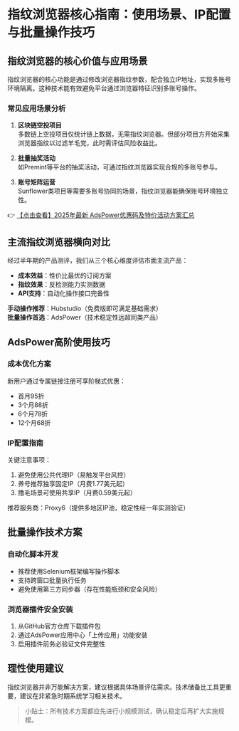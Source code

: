 # 指纹浏览器核心指南：使用场景、IP配置与批量操作技巧

## 指纹浏览器的核心价值与应用场景

指纹浏览器的核心功能是通过修改浏览器指纹参数，配合独立IP地址，实现多账号环境隔离。这种技术能有效避免平台通过浏览器特征识别多账号操作。

### 常见应用场景分析

1. **区块链空投项目**  
   多数链上空投项目仅统计链上数据，无需指纹浏览器。但部分项目方开始采集浏览器指纹以过滤羊毛党，此时需评估风险收益比。

2. **批量抽奖活动**  
   如Premint等平台的抽奖活动，可通过指纹浏览器实现合规的多账号参与。

3. **账号矩阵运营**  
   Sunflower类项目等需要多账号协同的场景，指纹浏览器能确保账号环境独立性。

👉 [【点击查看】2025年最新 AdsPower优惠码及特价活动方案汇总](https://bit.ly/adspower_free)

## 主流指纹浏览器横向对比

经过半年期的产品测评，我们从三个核心维度评估市面主流产品：

- **成本效益**：性价比最优的订阅方案
- **指纹效果**：反检测能力实测数据
- **API支持**：自动化操作接口完备性

**手动操作推荐**：Hubstudio（免费版即可满足基础需求）  
**批量操作首选**：AdsPower（技术稳定性远超同类产品）

## AdsPower高阶使用技巧

### 成本优化方案

新用户通过专属链接注册可享阶梯式优惠：
- 首月95折
- 3个月88折
- 6个月78折
- 12个月68折

### IP配置指南

关键注意事项：
1. 避免使用公共代理IP（易触发平台风控）
2. 养号推荐独享固定IP（月费1.77美元起）
3. 撸毛场景可使用共享IP（月费0.59美元起）

推荐服务商：Proxy6（提供多地区IP池，稳定性经一年实测验证）

## 批量操作技术方案

### 自动化脚本开发
- 推荐使用Selenium框架编写操作脚本
- 支持跨窗口批量执行任务
- 避免使用第三方同步器（存在性能瓶颈和安全风险）

### 浏览器插件安全安装
1. 从GitHub官方仓库下载插件包
2. 通过AdsPower应用中心「上传应用」功能安装
3. 启用插件前务必验证文件完整性

## 理性使用建议
指纹浏览器并非万能解决方案，建议根据具体场景评估需求。技术储备比工具更重要，建议在非紧急时期系统学习相关技术。

> 小贴士：所有技术方案都应先进行小规模测试，确认稳定后再扩大实施规模。